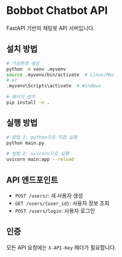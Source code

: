 # Bobbot Chatbot API

FastAPI 기반의 채팅봇 API 서버입니다.

## 설치 방법

```bash
# 가상환경 생성
python -m venv .myvenv
source .myvenv/bin/activate  # Linux/Mac
# or
.myvenv\Scripts\activate  # Windows

# 패키지 설치
pip install -e .
```

## 실행 방법

```bash
# 방법 1: python으로 직접 실행
python main.py

# 방법 2: uvicorn으로 실행
uvicorn main:app --reload
```

## API 엔드포인트

- `POST /users/`: 새 사용자 생성
- `GET /users/{user_id}`: 사용자 정보 조회
- `POST /users/login`: 사용자 로그인

## 인증

모든 API 요청에는 `X-API-Key` 헤더가 필요합니다.
